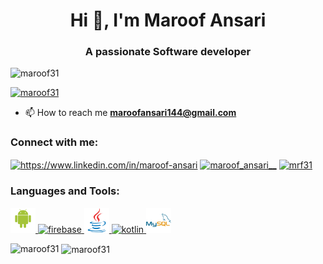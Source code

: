<h1 align="center">Hi 👋, I'm Maroof Ansari</h1>
<h3 align="center">A passionate Software developer </h3>

<p align="left"> <img src="https://komarev.com/ghpvc/?username=maroof31&label=Profile%20views&color=0e75b6&style=flat" alt="maroof31" /> </p>

<p align="left"> <a href="https://github.com/ryo-ma/github-profile-trophy"><img src="https://github-profile-trophy.vercel.app/?username=maroof31" alt="maroof31" /></a> </p>

- 📫 How to reach me **maroofansari144@gmail.com**

<h3 align="left">Connect with me:</h3>
<p align="left">
<a href="https://www.linkedin.com/in/maroof-ansari" target="blank"><img align="center" src="https://raw.githubusercontent.com/rahuldkjain/github-profile-readme-generator/master/src/images/icons/Social/linked-in-alt.svg" alt="https://www.linkedin.com/in/maroof-ansari" height="30" width="40" /></a>
<a href="https://instagram.com/maroof_ansari__" target="blank"><img align="center" src="https://raw.githubusercontent.com/rahuldkjain/github-profile-readme-generator/master/src/images/icons/Social/instagram.svg" alt="maroof_ansari__" height="30" width="40" /></a>
<a href="https://www.leetcode.com/mrf31" target="blank"><img align="center" src="https://raw.githubusercontent.com/rahuldkjain/github-profile-readme-generator/master/src/images/icons/Social/leet-code.svg" alt="mrf31" height="30" width="40" /></a>
</p>

<h3 align="left">Languages and Tools:</h3>
<p align="left"> <a href="https://developer.android.com" target="_blank" rel="noreferrer"> <img src="https://raw.githubusercontent.com/devicons/devicon/master/icons/android/android-original-wordmark.svg" alt="android" width="40" height="40"/> </a> <a href="https://firebase.google.com/" target="_blank" rel="noreferrer"> <img src="https://www.vectorlogo.zone/logos/firebase/firebase-icon.svg" alt="firebase" width="40" height="40"/> </a> <a href="https://www.java.com" target="_blank" rel="noreferrer"> <img src="https://raw.githubusercontent.com/devicons/devicon/master/icons/java/java-original.svg" alt="java" width="40" height="40"/> </a> <a href="https://kotlinlang.org" target="_blank" rel="noreferrer"> <img src="https://www.vectorlogo.zone/logos/kotlinlang/kotlinlang-icon.svg" alt="kotlin" width="40" height="40"/> </a> <a href="https://www.mysql.com/" target="_blank" rel="noreferrer"> <img src="https://raw.githubusercontent.com/devicons/devicon/master/icons/mysql/mysql-original-wordmark.svg" alt="mysql" width="40" height="40"/> </a> </p>

<p><img align="left" src="https://github-readme-stats.vercel.app/api/top-langs?username=maroof31&show_icons=true&locale=en&layout=compact" alt="maroof31" /></p>

<p>&nbsp;<img align="center" src="https://github-readme-stats.vercel.app/api?username=maroof31&show_icons=true&locale=en" alt="maroof31" /></p>
